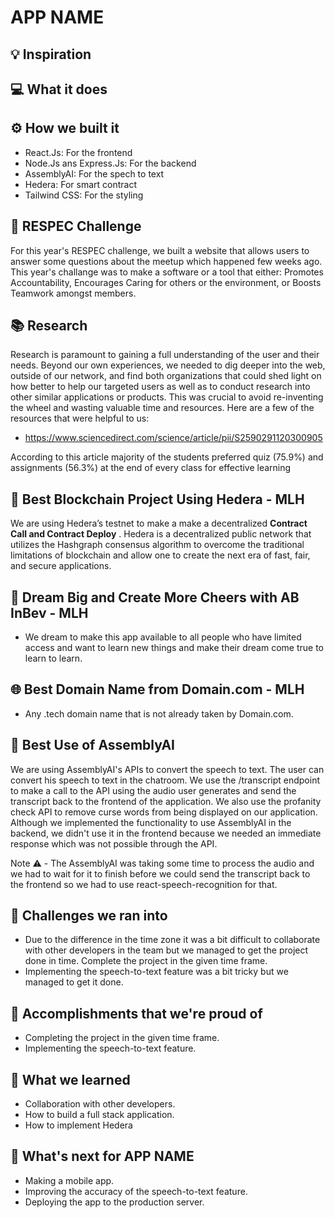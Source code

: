 # APP NAME

## 💡 Inspiration

## 💻 What it does

## ⚙️ How we built it

- React.Js: For the frontend
- Node.Js ans Express.Js: For the backend
- AssemblyAI: For the spech to text
- Hedera: For smart contract
- Tailwind CSS: For the styling

## 💼 RESPEC Challenge

For this year's RESPEC challenge, we built a website that allows users to answer some questions about the meetup which happened few weeks ago. This year's challange was to make a software or a tool that either: Promotes Accountability, Encourages Caring for others or the environment, or Boosts Teamwork amongst members.

## 📚 Research

Research is paramount to gaining a full understanding of the user and their needs. Beyond our own experiences, we needed to dig deeper into the web, outside of our network, and find both organizations that could shed light on how better to help our targeted users as well as to conduct research into other similar applications or products. This was crucial to avoid re-inventing the wheel and wasting valuable time and resources. Here are a few of the resources that were helpful to us:

- https://www.sciencedirect.com/science/article/pii/S2590291120300905

According to this article majority of the students preferred quiz (75.9%) and assignments (56.3%) at the end of every class for effective learning

## 🔐 Best Blockchain Project Using Hedera - MLH

We are using Hedera’s testnet to make a make a decentralized **Contract Call and Contract Deploy** . Hedera is a decentralized public network that utilizes the Hashgraph consensus algorithm to overcome the traditional limitations of blockchain and allow one to create the next era of fast, fair, and secure applications.

## 🍻 Dream Big and Create More Cheers with AB InBev - MLH

- We dream to make this app available to all people who have limited access and want to learn new things and make their dream come true to learn to learn.

## 🌐 Best Domain Name from Domain.com - MLH

- Any .tech domain name that is not already taken by Domain.com.

## 🤖 Best Use of AssemblyAI

We are using AssemblyAI's APIs to convert the speech to text. The user can convert his speech to text in the chatroom. We use the /transcript endpoint to make a call to the API using the audio user generates and send the transcript back to the frontend of the application. We also use the profanity check API to remove curse words from being displayed on our application. Although we implemented the functionality to use AssemblyAI in the backend, we didn't use it in the frontend because we needed an immediate response which was not possible through the API.

Note ⚠️ - The AssemblyAI was taking some time to process the audio and we had to wait for it to finish before we could send the transcript back to the frontend so we had to use react-speech-recognition for that.

## 🧠 Challenges we ran into

- Due to the difference in the time zone it was a bit difficult to collaborate with other developers in the team but we managed to get the project done in time. Complete the project in the given time frame.
- Implementing the speech-to-text feature was a bit tricky but we managed to get it done.

## 🏅 Accomplishments that we're proud of

- Completing the project in the given time frame.
- Implementing the speech-to-text feature.

## 📖 What we learned

- Collaboration with other developers.
- How to build a full stack application.
- How to implement Hedera

## 🚀 What's next for APP NAME

- Making a mobile app.
- Improving the accuracy of the speech-to-text feature.
- Deploying the app to the production server.
